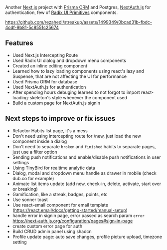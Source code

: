 Another [Next.js](https://nextjs.org/) project with [Prisma ORM](https://www.prisma.io/) and Postgres, [NextAuth.js](https://next-auth.js.org/) for authentication, few of [Radix UI Primitives](https://www.radix-ui.com/primitives/docs/primitives/overview) components.

https://github.com/rezahedi/streakup/assets/1499349/0bcad31b-fbdc-4cdf-9b81-5c8551c25674

## Features
- Used Next.js Intercepting Route
- Used Radix UI dialog and dropdown menu components
- Created an inline editing component
- Learned how to lazy loading components using react's lazy and Suspense, that are not affecting the UI for performance
- Used Prisma ORM for database
- Used NextAuth.js for authentication
- After spending hours debuging learned to not forgot to import react-loading-skeleton's style whenever the component used
- Build a custom page for NextAuth.js signin

## Next steps to improve or fix issues
- Refactor Habits list page, it's a mess
- Don't need using intercepting route for /new, just load the new component inside a dialog
- Don't need to separate `broken` and `finished` habits to separate pages, just use a filter option
- Sending push notifications and enable/disable push notifications in user settings
- Using TinyBird for realtime analytic data
- Dialog, modal and dropdown menu handle as drawer in mobile (check dub.co for example)
- Animate list items update (add new, check-in, delete, activate, start over or breaking)
- Gamification, like a streak, badges, points, etc
- Use sonner toast
- Use react-email component for email template (https://react.email/docs/getting-started/manual-setup)
- handle error in signin page, error passed as search param `error` https://next-auth.js.org/configuration/pages#sign-in-page
- create custom error page for auth
- Build CRUD admin panel using shadcn
- Profile update page: auto save changes, profile picture upload, timezone setting